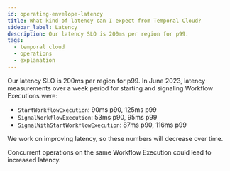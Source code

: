 ```yaml
---
id: operating-envelope-latency
title: What kind of latency can I expect from Temporal Cloud?
sidebar_label: Latency
description: Our latency SLO is 200ms per region for p99.
tags:
  - temporal cloud
  - operations
  - explanation
---
```


Our latency SLO is 200ms per region for p99.
In June 2023, latency measurements over a week period for starting and signaling Workflow Executions were:

- `StartWorkflowExecution`: 90ms p90, 125ms p99
- `SignalWorkflowExecution`: 53ms p90, 95ms p99
- `SignalWithStartWorkflowExecution`: 87ms p90, 116ms p99

We work on improving latency, so these numbers will decrease over time.

Concurrent operations on the same Workflow Execution could lead to increased latency.
